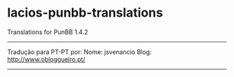 lacios-punbb-translations
=========================

Translations for PunBB 1.4.2

*************************
Tradução para PT-PT por:
Nome: jsvenancio
Blog: http://www.obloggueiro.pt/
*************************

